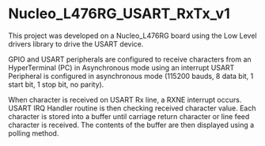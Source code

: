 # Nucleo_L476RG_USART_RxTx_v1

This project was developed on a Nucleo_L476RG board using the Low Level drivers library to drive the USART device.

GPIO and USART peripherals are configured to receive characters 
from an HyperTerminal (PC) in Asynchronous mode using an interrupt
USART Peripheral is configured in asynchronous mode (115200 bauds, 8 data bit, 1 start bit, 1 stop bit, no parity).

When character is received on USART Rx line, a RXNE interrupt occurs. 
USART IRQ Handler routine is then checking received character value. 
Each character is stored into a buffer until carriage return character or line feed character is received.
The contents of the buffer are then displayed using a polling method.



